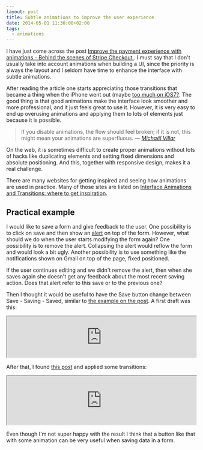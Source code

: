 ```yaml
---
layout: post
title: Subtle animations to improve the user experience
date: 2014-05-01 11:30:00+02:00
tags:
  - animations
---
```


I have just come across the post [Improve the payment experience with animations - Behind the scenes of Stripe Checkout
](https://medium.com/p/3d1b0a9b810e). I must say that I don't usually take into account animations when building a UI, since the priority is always the layout and I seldom have time to enhance the interface with subtle animations.

After reading the article one starts appreciating those transitions that became a thing when the iPhone went out (maybe [too much on iOS7?](http://www.theguardian.com/technology/2013/sep/27/ios-7-motion-sickness-nausea). The good thing is that good animations make the interface look smoother and more professional, and it just feels great to use it. However, it is very easy to end up overusing animations and applying them to lots of elements just because it is possible.

> If you disable animations, the flow should feel broken; if it is not, this might mean your animations are superfluous.
— _[Michaël Villar](https://medium.com/p/3d1b0a9b810e)_

On the web, it is sometimes difficult to create proper animations without lots of hacks like duplicating elements and setting fixed dimensions and absolute positioning. And this, together with responsive design, makes it a real challenge.

There are many websites for getting inspired and seeing how animations are used in practice. Many of those sites are listed on  [Interface Animations and Transitions: where to get inspiration](http://www.inpixelitrust.fr/blog/en/interface-animations-and-transitions-where-to-get-inspiration/).

## Practical example
I would like to save a form and give feedback to the user. One possibility is to click on save and then show an [alert](http://getbootstrap.com/components/#alerts) on top of the form. However, what should we do when the user starts modifying the form again? One possibility is to remove the alert. Collapsing the alert would reflow the form and would look a bit ugly. Another possibility is to use something like the notifications shown on Gmail on top of the page, fixed positioned.

If the user continues editing and we didn't remove the alert, then when she saves again she doesn't get any feedback about the most recent saving action. Does that alert refer to this save or to the previous one?

Then I thought it would be useful to have the Save button change between Save - Saving - Saved, similar to [the example on the post](https://medium.com/p/3d1b0a9b810e). A first draft was this:
<iframe src="http://jsfiddle.net/8Z8Jh/1/show/" width="100%" height="110px"></iframe>

After that, I found [this post](http://minimalmonkey.com/fun-animations-with-css3/) and applied some transitions:
<iframe src="http://jsfiddle.net/8Z8Jh/2/show/" width="100%" height="130px"></iframe>

Even though I'm not super happy with the result I think that a button like that with some animation can be very useful when saving data in a form.